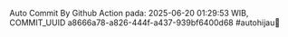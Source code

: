 Auto Commit By Github Action pada: 2025-06-20 01:29:53 WIB, COMMIT_UUID a8666a78-a826-444f-a437-939bf6400d68 #autohijau🗿

